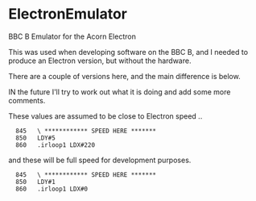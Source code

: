 # ElectronEmulator
BBC B Emulator for the Acorn Electron

This was used when developing software on the BBC B, and I needed to produce an Electron version, but without the hardware.

There are a couple of versions here, and the main difference is below.  

IN the future I'll try to work out what it is doing and add some more comments.

These values are assumed to be close to Electron speed ..
```
  845   \ ************ SPEED HERE *******
  850   LDY#5
  860   .irloop1 LDX#220
```
and these will be full speed for development purposes.
```
  845   \ ************ SPEED HERE *******
  850   LDY#1
  860   .irloop1 LDX#0
```  
  
